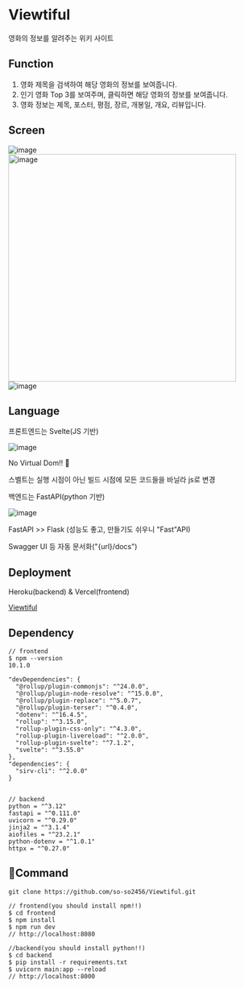 # Viewtiful

영화의 정보를 알려주는 위키 사이트

## Function

1. 영화 제목을 검색하여 해당 영화의 정보를 보여줍니다.
2. 인기 영화 Top 3를 보여주며, 클릭하면 해당 영화의 정보를 보여줍니다.
3. 영화 정보는 제목, 포스터, 평점, 장르, 개봉일, 개요, 리뷰입니다.

## Screen

![image](https://github.com/so-so2456/Viewtiful/assets/65073648/c8e05598-3ade-415f-9b99-e6c1b9829c7f)
<img width="452" alt="image" src="https://github.com/so-so2456/Viewtiful/assets/65073648/d8f677a0-1bd2-4374-95eb-b6c1e215fa0c">
![image](https://github.com/so-so2456/Viewtiful/assets/65073648/88853935-0364-4209-a0dd-3cfcf3769b8a)

## Language

프론트엔드는 Svelte(JS 기반)

![image](https://github.com/so-so2456/Viewtiful/assets/65073648/12ae2f0b-275b-476c-bf0a-6040d4bb10d8)

No Virtual Dom!! 🫢

스벨트는 실행 시점이 아닌 빌드 시점에 모든 코드들을 바닐라 js로 변경

백엔드는 FastAPI(python 기반)

![image](https://github.com/so-so2456/Viewtiful/assets/65073648/8c852446-3f0a-4725-977e-ebd1a2f8fd36)

FastAPI >> Flask (성능도 좋고, 만들기도 쉬우니 "Fast"API)

Swagger UI 등 자동 문서화("{url}/docs")

## Deployment

Heroku(backend) & Vercel(frontend)

[Viewtiful](https://viewtiful-eta.vercel.app)

## Dependency

```
// frontend
$ npm --version
10.1.0

"devDependencies": {
  "@rollup/plugin-commonjs": "^24.0.0",
  "@rollup/plugin-node-resolve": "^15.0.0",
  "@rollup/plugin-replace": "^5.0.7",
  "@rollup/plugin-terser": "^0.4.0",
  "dotenv": "^16.4.5",
  "rollup": "^3.15.0",
  "rollup-plugin-css-only": "^4.3.0",
  "rollup-plugin-livereload": "^2.0.0",
  "rollup-plugin-svelte": "^7.1.2",
  "svelte": "^3.55.0"
},
"dependencies": {
  "sirv-cli": "^2.0.0"
}


// backend
python = "^3.12"
fastapi = "^0.111.0"
uvicorn = "^0.29.0"
jinja2 = "^3.1.4"
aiofiles = "^23.2.1"
python-dotenv = "^1.0.1"
httpx = "^0.27.0"
```

## Command

```
git clone https://github.com/so-so2456/Viewtiful.git

// frontend(you should install npm!!)
$ cd frontend
$ npm install
$ npm run dev
// http://localhost:8080

//backend(you should install python!!)
$ cd backend
$ pip install -r requirements.txt
$ uvicorn main:app --reload
// http://localhost:8000
```
